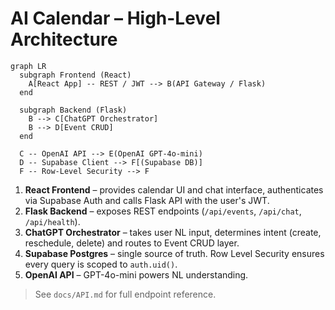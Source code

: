 # AI Calendar – High-Level Architecture

```mermaid
graph LR
  subgraph Frontend (React)
    A[React App] -- REST / JWT --> B(API Gateway / Flask)
  end

  subgraph Backend (Flask)
    B --> C[ChatGPT Orchestrator]
    B --> D[Event CRUD]
  end

  C -- OpenAI API --> E(OpenAI GPT-4o-mini)
  D -- Supabase Client --> F[(Supabase DB)]
  F -- Row-Level Security --> F
```

1. **React Frontend** – provides calendar UI and chat interface, authenticates via Supabase Auth and calls Flask API with the user's JWT.
2. **Flask Backend** – exposes REST endpoints (`/api/events`, `/api/chat`, `/api/health`).
3. **ChatGPT Orchestrator** – takes user NL input, determines intent (create, reschedule, delete) and routes to Event CRUD layer.
4. **Supabase Postgres** – single source of truth. Row Level Security ensures every query is scoped to `auth.uid()`.
5. **OpenAI API** – GPT-4o-mini powers NL understanding.

> See `docs/API.md` for full endpoint reference. 